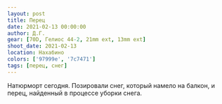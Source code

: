 ```yaml
---
layout: post
title: Перец
date: 2021-02-13 00:00:00
author: Д.Г.
gear: [70D, Гелиос 44-2, 21mm ext, 13mm ext]
shoot_date: 2021-02-13
location: Нахабино
colors: ['97999e', '7c7471']
tags: [перец, снег]
---
```

Натюрморт сегодня. Позировали снег, который намело на балкон, и перец, найденный в процессе уборки снега.
